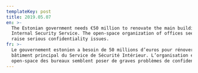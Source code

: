 ```yaml
---
templateKey: post
title: 2019.05.07
en: >-
  The Estonian government needs €50 million to renovate the main building of the
  Internal Security Service. The open-space organization of offices seems to
  raise serious confidentiality issues.
fr: >-
  Le gouvernement estonien a besoin de 50 millions d’euros pour rénover le
  bâtiment principal du Service de Sécurité Intérieur. L’organisation en
  open-space des bureaux semblent poser de graves problèmes de confidentialité.
---
```


